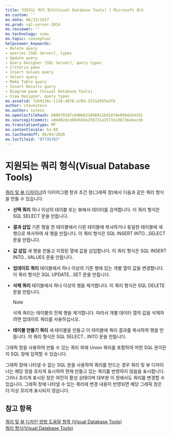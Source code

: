 ```yaml
---
title: 지원되는 쿼리 형식(Visual Database Tools) | Microsoft 문서
ms.custom: ''
ms.date: 06/13/2017
ms.prod: sql-server-2014
ms.reviewer: ''
ms.technology: ssms
ms.topic: conceptual
helpviewer_keywords:
- Delete query
- queries [SQL Server], types
- Update query
- Query Designer [SQL Server], query types
- Criteria pane
- Insert Values query
- Select query
- Make Table query
- Insert Results query
- Diagram pane [Visual Database Tools]
- View Designer, query types
ms.assetid: 72b9116c-c128-4078-a78d-257a2955a3f6
author: stevestein
ms.author: sstein
ms.openlocfilehash: b00b7018fc6d0b631696811bd1870e09842b4162
ms.sourcegitcommit: ad4d92dce894592a259721a1571b1d8736abacdb
ms.translationtype: MT
ms.contentlocale: ko-KR
ms.lasthandoff: 08/04/2020
ms.locfileid: "87735783"
---
```

# <a name="supported-query-types-visual-database-tools"></a>지원되는 쿼리 형식(Visual Database Tools)
  [쿼리 및 뷰 디자이너](visual-database-tools.md)의 다이어그램 창과 조건 창(그래픽 창)에서 다음과 같은 쿼리 형식을 만들 수 있습니다.  
  
-   **선택 쿼리** 하나 이상의 테이블 또는 뷰에서 데이터를 검색합니다. 이 쿼리 형식은 SQL SELECT 문을 만듭니다.  
  
-   **결과 삽입** 기존 행을 한 테이블에서 다른 테이블에 복사하거나 동일한 테이블에 새 행으로 복사하여 새 행을 만듭니다. 이 쿼리 형식은 SQL INSERT INTO...SELECT 문을 만듭니다.  
  
-   **값 삽입** 새 행을 만들고 지정된 열에 값을 삽입합니다. 이 쿼리 형식은 SQL INSERT INTO...VALUES 문을 만듭니다.  
  
-   **업데이트 쿼리** 테이블에서 하나 이상의 기존 행에 있는 개별 열의 값을 변경합니다. 이 쿼리 형식은 SQL UPDATE...SET 문을 만듭니다.  
  
-   **삭제 쿼리** 테이블에서 하나 이상의 행을 제거합니다. 이 쿼리 형식은 SQL DELETE 문을 만듭니다.  
  
    > [!NOTE]  
    >  삭제 쿼리는 테이블의 전체 행을 제거합니다. 따라서 개별 데이터 열의 값을 삭제하려면 업데이트 쿼리를 사용하십시오.  
  
-   **테이블 만들기 쿼리** 새 테이블을 만들고 이 테이블에 쿼리 결과를 복사하여 행을 만듭니다. 이 쿼리 형식은 SQL SELECT...INTO 문을 만듭니다.  
  
 그래픽 창을 사용하여 만들 수 있는 쿼리 외에 Union 쿼리를 포함하여 어떤 SQL 문이든지 SQL 창에 입력할 수 있습니다.  
  
 그래픽 창에 나타낼 수 없는 SQL 문을 사용하여 쿼리를 만드는 경우 쿼리 및 뷰 디자이너는 해당 창을 흐리게 표시하여 현재 만들고 있는 쿼리를 반영하지 않음을 표시합니다. 그러나 흐리게 표시된 창은 여전히 활성 상태이며 대부분 이 창에서도 쿼리를 변경할 수 있습니다. 그래픽 창에 나타낼 수 있는 쿼리에 변경 내용이 반영되면 해당 그래픽 창은 더 이상 흐리게 표시되지 않습니다.  
  
## <a name="see-also"></a>참고 항목  
 [쿼리 및 뷰 디자인 방법 도움말 항목 &#40;Visual Database Tools&#41;](design-queries-and-views-how-to-topics-visual-database-tools.md)   
 [쿼리 형식&#40;Visual Database Tools&#41;](types-of-queries-visual-database-tools.md)  
  
  
